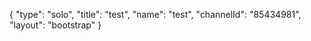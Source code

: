 {
    "type": "solo",
    "title": "test",
    "name": "test",
    "channelId": "85434981",
    "layout": "bootstrap"
}